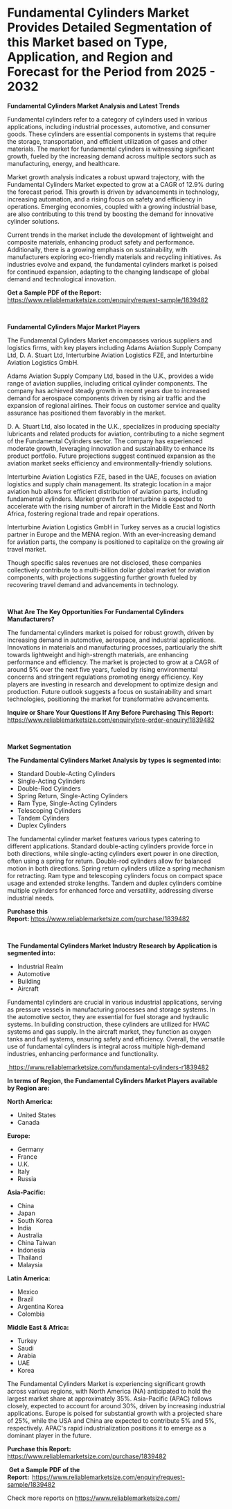 <p><h1>Fundamental Cylinders Market Provides Detailed Segmentation of this Market based on Type, Application, and Region and Forecast for the Period from 2025 - 2032</h1></p><p><strong>Fundamental Cylinders Market Analysis and Latest Trends</strong></p>
<p><p>Fundamental cylinders refer to a category of cylinders used in various applications, including industrial processes, automotive, and consumer goods. These cylinders are essential components in systems that require the storage, transportation, and efficient utilization of gases and other materials. The market for fundamental cylinders is witnessing significant growth, fueled by the increasing demand across multiple sectors such as manufacturing, energy, and healthcare.</p><p>Market growth analysis indicates a robust upward trajectory, with the Fundamental Cylinders Market expected to grow at a CAGR of 12.9% during the forecast period. This growth is driven by advancements in technology, increasing automation, and a rising focus on safety and efficiency in operations. Emerging economies, coupled with a growing industrial base, are also contributing to this trend by boosting the demand for innovative cylinder solutions.</p><p>Current trends in the market include the development of lightweight and composite materials, enhancing product safety and performance. Additionally, there is a growing emphasis on sustainability, with manufacturers exploring eco-friendly materials and recycling initiatives. As industries evolve and expand, the fundamental cylinders market is poised for continued expansion, adapting to the changing landscape of global demand and technological innovation.</p></p>
<p><strong>Get a Sample PDF of the Report:&nbsp;</strong> <a href="https://www.reliablemarketsize.com/enquiry/request-sample/1839482?utm_campaign=2235&utm_medium=2&utm_source=Github&utm_content=ia&utm_term=28022025&utm_id=fundamental-cylinders">https://www.reliablemarketsize.com/enquiry/request-sample/1839482</a></p>
<p>&nbsp;</p>
<p><strong>Fundamental Cylinders Major Market Players</strong></p>
<p><p>The Fundamental Cylinders Market encompasses various suppliers and logistics firms, with key players including Adams Aviation Supply Company Ltd, D. A. Stuart Ltd, Interturbine Aviation Logistics FZE, and Interturbine Aviation Logistics GmbH. </p><p>Adams Aviation Supply Company Ltd, based in the U.K., provides a wide range of aviation supplies, including critical cylinder components. The company has achieved steady growth in recent years due to increased demand for aerospace components driven by rising air traffic and the expansion of regional airlines. Their focus on customer service and quality assurance has positioned them favorably in the market.</p><p>D. A. Stuart Ltd, also located in the U.K., specializes in producing specialty lubricants and related products for aviation, contributing to a niche segment of the Fundamental Cylinders sector. The company has experienced moderate growth, leveraging innovation and sustainability to enhance its product portfolio. Future projections suggest continued expansion as the aviation market seeks efficiency and environmentally-friendly solutions.</p><p>Interturbine Aviation Logistics FZE, based in the UAE, focuses on aviation logistics and supply chain management. Its strategic location in a major aviation hub allows for efficient distribution of aviation parts, including fundamental cylinders. Market growth for Interturbine is expected to accelerate with the rising number of aircraft in the Middle East and North Africa, fostering regional trade and repair operations.</p><p>Interturbine Aviation Logistics GmbH in Turkey serves as a crucial logistics partner in Europe and the MENA region. With an ever-increasing demand for aviation parts, the company is positioned to capitalize on the growing air travel market.</p><p>Though specific sales revenues are not disclosed, these companies collectively contribute to a multi-billion dollar global market for aviation components, with projections suggesting further growth fueled by recovering travel demand and advancements in technology.</p></p>
<p>&nbsp;</p>
<p><strong>What Are The Key Opportunities For Fundamental Cylinders Manufacturers?</strong></p>
<p><p>The fundamental cylinders market is poised for robust growth, driven by increasing demand in automotive, aerospace, and industrial applications. Innovations in materials and manufacturing processes, particularly the shift towards lightweight and high-strength materials, are enhancing performance and efficiency. The market is projected to grow at a CAGR of around 5% over the next five years, fueled by rising environmental concerns and stringent regulations promoting energy efficiency. Key players are investing in research and development to optimize design and production. Future outlook suggests a focus on sustainability and smart technologies, positioning the market for transformative advancements.</p></p>
<p><strong>Inquire or Share Your Questions If Any Before Purchasing This Report:</strong> <a href="https://www.reliablemarketsize.com/enquiry/pre-order-enquiry/1839482?utm_campaign=2235&utm_medium=2&utm_source=Github&utm_content=ia&utm_term=28022025&utm_id=fundamental-cylinders">https://www.reliablemarketsize.com/enquiry/pre-order-enquiry/1839482</a></p>
<p>&nbsp;</p>
<p><strong>Market Segmentation</strong></p>
<p><strong>The Fundamental Cylinders Market Analysis by types is segmented into:</strong></p>
<p><ul><li>Standard Double-Acting Cylinders</li><li>Single-Acting Cylinders</li><li>Double-Rod Cylinders</li><li>Spring Return, Single-Acting Cylinders</li><li>Ram Type, Single-Acting Cylinders</li><li>Telescoping Cylinders</li><li>Tandem Cylinders</li><li>Duplex Cylinders</li></ul></p>
<p><p>The fundamental cylinder market features various types catering to different applications. Standard double-acting cylinders provide force in both directions, while single-acting cylinders exert power in one direction, often using a spring for return. Double-rod cylinders allow for balanced motion in both directions. Spring return cylinders utilize a spring mechanism for retracting. Ram type and telescoping cylinders focus on compact space usage and extended stroke lengths. Tandem and duplex cylinders combine multiple cylinders for enhanced force and versatility, addressing diverse industrial needs.</p></p>
<p><strong>Purchase this Report:&nbsp;</strong><a href="https://www.reliablemarketsize.com/purchase/1839482?utm_campaign=2235&utm_medium=2&utm_source=Github&utm_content=ia&utm_term=28022025&utm_id=fundamental-cylinders">https://www.reliablemarketsize.com/purchase/1839482</a></p>
<p>&nbsp;</p>
<p><strong>The Fundamental Cylinders Market Industry Research by Application is segmented into:</strong></p>
<p><ul><li>Industrial Realm</li><li>Automotive</li><li>Building</li><li>Aircraft</li></ul></p>
<p><p>Fundamental cylinders are crucial in various industrial applications, serving as pressure vessels in manufacturing processes and storage systems. In the automotive sector, they are essential for fuel storage and hydraulic systems. In building construction, these cylinders are utilized for HVAC systems and gas supply. In the aircraft market, they function as oxygen tanks and fuel systems, ensuring safety and efficiency. Overall, the versatile use of fundamental cylinders is integral across multiple high-demand industries, enhancing performance and functionality.</p></p>
<p><a href="https://www.reliablemarketsize.com/fundamental-cylinders-r1839482?utm_campaign=2235&utm_medium=2&utm_source=Github&utm_content=ia&utm_term=28022025&utm_id=fundamental-cylinders">&nbsp;https://www.reliablemarketsize.com/fundamental-cylinders-r1839482</a></p>
<p><strong>In terms of Region, the Fundamental Cylinders Market Players available by Region are:</strong></p>
<p>
    <p> <strong> North America: </strong>
        <ul>
            <li>United States</li>
            <li>Canada</li>
        </ul>
        </p> 
    <p> <strong> Europe: </strong>
        <ul>
            <li>Germany</li>
            <li>France</li>
            <li>U.K.</li>
            <li>Italy</li>
            <li>Russia</li>
        </ul>
        </p> 
    <p> <strong> Asia-Pacific: </strong>
        <ul>
            <li>China</li>
            <li>Japan</li>
            <li>South Korea</li>
            <li>India</li>
            <li>Australia</li>
            <li>China Taiwan</li>
            <li>Indonesia</li>
            <li>Thailand</li>
            <li>Malaysia</li>
        </ul>
        </p> 
    <p> <strong> Latin America: </strong>
        <ul>
            <li>Mexico</li>
            <li>Brazil</li>
            <li>Argentina Korea</li>
            <li>Colombia</li>
        </ul>
        </p> 
    <p> <strong> Middle East & Africa: </strong>
        <ul>
            <li>Turkey</li>
            <li>Saudi</li>
            <li>Arabia</li>
            <li>UAE</li>
            <li>Korea</li>
        </ul>
    </p>
    </p>
<p><p>The Fundamental Cylinders Market is experiencing significant growth across various regions, with North America (NA) anticipated to hold the largest market share at approximately 35%. Asia-Pacific (APAC) follows closely, expected to account for around 30%, driven by increasing industrial applications. Europe is poised for substantial growth with a projected share of 25%, while the USA and China are expected to contribute 5% and 5%, respectively. APAC's rapid industrialization positions it to emerge as a dominant player in the future.</p></p>
<p><strong>Purchase this Report: </strong><a href="https://www.reliablemarketsize.com/purchase/1839482?utm_campaign=2235&utm_medium=2&utm_source=Github&utm_content=ia&utm_term=28022025&utm_id=fundamental-cylinders">https://www.reliablemarketsize.com/purchase/1839482</a></p>
<p>&nbsp;<strong>Get a Sample PDF of the Report:&nbsp;&nbsp;</strong><a href="https://www.reliablemarketsize.com/enquiry/request-sample/1839482?utm_campaign=2235&utm_medium=2&utm_source=Github&utm_content=ia&utm_term=28022025&utm_id=fundamental-cylinders">https://www.reliablemarketsize.com/enquiry/request-sample/1839482</a></p>
<p><strong></strong></p>
<p>Check more reports on <a href="https://www.reliablemarketsize.com/?utm_campaign=2235&utm_medium=2&utm_source=Github&utm_content=ia&utm_term=28022025&utm_id=fundamental-cylinders">https://www.reliablemarketsize.com/</a></p>